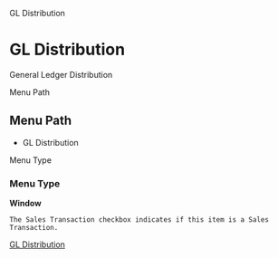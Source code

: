 
GL Distribution
# GL Distribution


General Ledger Distribution

Menu Path
## Menu Path



- GL Distribution

Menu Type
### Menu Type

**Window**

```
The Sales Transaction checkbox indicates if this item is a Sales Transaction.
```

[GL Distribution](../../functional-guide/window/window-gl-distribution.md)